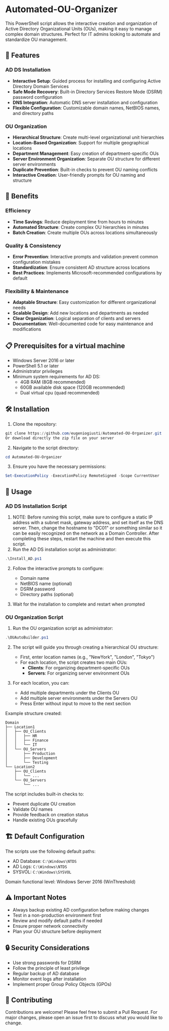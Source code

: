 # Automated-OU-Organizer
This PowerShell script allows the interactive creation and organization of Active Directory Organizational Units (OUs), making it easy to manage complex domain structures. Perfect for IT admins looking to automate and standardize OU management.

## 🌟 Features

### AD DS Installation
- **Interactive Setup**: Guided process for installing and configuring Active Directory Domain Services
- **Safe Mode Recovery**: Built-in Directory Services Restore Mode (DSRM) password configuration
- **DNS Integration**: Automatic DNS server installation and configuration
- **Flexible Configuration**: Customizable domain names, NetBIOS names, and directory paths

### OU Organization
- **Hierarchical Structure**: Create multi-level organizational unit hierarchies
- **Location-Based Organization**: Support for multiple geographical locations
- **Department Management**: Easy creation of department-specific OUs
- **Server Environment Organization**: Separate OU structure for different server environments
- **Duplicate Prevention**: Built-in checks to prevent OU naming conflicts
- **Interactive Creation**: User-friendly prompts for OU naming and structure

## 🚀 Benefits

### Efficiency
- **Time Savings**: Reduce deployment time from hours to minutes
- **Automated Structure**: Create complex OU hierarchies in minutes
- **Batch Creation**: Create multiple OUs across locations simultaneously

### Quality & Consistency
- **Error Prevention**: Interactive prompts and validation prevent common configuration mistakes
- **Standardization**: Ensure consistent AD structure across locations
- **Best Practices**: Implements Microsoft-recommended configurations by default

### Flexibility & Maintenance
- **Adaptable Structure**: Easy customization for different organizational needs
- **Scalable Design**: Add new locations and departments as needed
- **Clear Organization**: Logical separation of clients and servers
- **Documentation**: Well-documented code for easy maintenance and modifications

## 📋 Prerequisites for a virtual machine

- Windows Server 2016 or later
- PowerShell 5.1 or later
- Administrator privileges
- Minimum system requirements for AD DS:
  - 4GB RAM (8GB recommended)
  - 60GB available disk space (120GB recommended)
  - Dual virtual cpu (quad recommended)

## 🛠️ Installation

1. Clone the repository:
```powershell
git clone https://github.com/eugeniogiusti/Automated-OU-Organizer.git
Or download directly the zip file on your server
```

2. Navigate to the script directory:
```powershell
cd Automated-OU-Organizer
```

3. Ensure you have the necessary permissions:
```powershell
Set-ExecutionPolicy -ExecutionPolicy RemoteSigned -Scope CurrentUser
```

## 📖 Usage

### AD DS Installation Script

1. NOTE: Before running this script, make sure to configure a static IP address with a subnet mask, gateway address, and set itself as the DNS server. Then, change the hostname to "DC01" or something similar so it can be easily recognized on the network as a Domain Controller. After completing these steps, restart the machine and then execute this script.
2. Run the AD DS installation script as administrator:
```powershell
.\Install_AD.ps1
```

2. Follow the interactive prompts to configure:
   - Domain name
   - NetBIOS name (optional)
   - DSRM password
   - Directory paths (optional)

3. Wait for the installation to complete and restart when prompted

### OU Organization Script

1. Run the OU organization script as administrator:
```powershell
.\OUAutoBuilder.ps1
```

2. The script will guide you through creating a hierarchical OU structure:
   - First, enter location names (e.g., "NewYork", "London", "Tokyo")
   - For each location, the script creates two main OUs:
     - **Clients**: For organizing department-specific OUs
     - **Servers**: For organizing server environment OUs
   
3. For each location, you can:
   - Add multiple departments under the Clients OU
   - Add multiple server environments under the Servers OU
   - Press Enter without input to move to the next section

Example structure created:
```
Domain
├── Location1
│   ├── OU_Clients
│   │   ├── HR
│   │   ├── Finance
│   │   └── IT
│   └── OU_Servers
│       ├── Production
│       ├── Development
│       └── Testing
└── Location2
    ├── OU_Clients
    │   └── ...
    └── OU_Servers
        └── ...
```

The script includes built-in checks to:
- Prevent duplicate OU creation
- Validate OU names
- Provide feedback on creation status
- Handle existing OUs gracefully

## 🏗️ Default Configuration

The scripts use the following default paths:
- AD Database: `C:\Windows\NTDS`
- AD Logs: `C:\Windows\NTDS`
- SYSVOL: `C:\Windows\SYSVOL`

Domain functional level: Windows Server 2016 (WinThreshold)

## ⚠️ Important Notes

- Always backup existing AD configuration before making changes
- Test in a non-production environment first
- Review and modify default paths if needed
- Ensure proper network connectivity
- Plan your OU structure before deployment

## 🔒 Security Considerations

- Use strong passwords for DSRM
- Follow the principle of least privilege
- Regular backup of AD database
- Monitor event logs after installation
- Implement proper Group Policy Objects (GPOs)

## 🤝 Contributing

Contributions are welcome! Please feel free to submit a Pull Request. For major changes, please open an issue first to discuss what you would like to change.
